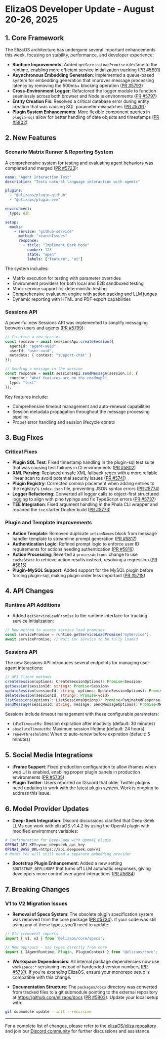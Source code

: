 # ElizaOS Developer Update - August 20-26, 2025

## 1. Core Framework

The ElizaOS architecture has undergone several important enhancements this week, focusing on stability, performance, and developer experience:

- **Runtime Improvements**: Added `getServiceLoadPromise` interface to the runtime, enabling more efficient service initialization tracking ([PR #5801](https://github.com/elizaos/eliza/pull/5801))
- **Asynchronous Embedding Generation**: Implemented a queue-based system for embedding generation that improves message processing latency by removing the 500ms+ blocking operation ([PR #5793](https://github.com/elizaos/eliza/pull/5793))
- **Cross-Environment Logger**: Refactored the logger module to function seamlessly across both browser and Node.js environments ([PR #5797](https://github.com/elizaos/eliza/pull/5797))
- **Entity Creation Fix**: Resolved a critical database error during entity creation that was causing SQL parameter mismatches ([PR #5791](https://github.com/elizaos/eliza/pull/5791))
- **Plugin System Enhancements**: More flexible component queries in `plugin-sql` allow for better handling of date objects and timestamps ([PR #5802](https://github.com/elizaos/eliza/pull/5802))

## 2. New Features

### Scenario Matrix Runner & Reporting System

A comprehensive system for testing and evaluating agent behaviors was completed and merged ([PR #5723](https://github.com/elizaos/eliza/pull/5723)):

```yaml
name: "Agent Interaction Test"
description: "Tests natural language interaction with agents"

plugins:
  - "@elizaos/plugin-github"
  - "@elizaos/plugin-evm"

environment:
  type: e2b

setup:
  mocks:
    - service: "github-service"
      method: "searchIssues"
      response:
        - title: "Implement Dark Mode"
          number: 123
          state: "open"
          labels: ["feature", "ui"]
```

The system includes:
- Matrix execution for testing with parameter overrides
- Environment providers for both local and E2B sandboxed testing
- Mock service support for deterministic testing
- Comprehensive evaluation engine with action tracking and LLM judges
- Dynamic reporting with HTML and PDF export capabilities

### Sessions API

A powerful new Sessions API was implemented to simplify messaging between users and agents ([PR #5799](https://github.com/elizaos/eliza/pull/5799)):

```typescript
// Creating a new session
const session = await sessionsApi.createSession({
  agentId: "agent-uuid",
  userId: "user-uuid",
  metadata: { context: "support-chat" }
});

// Sending a message in the session
const response = await sessionsApi.sendMessage(session.id, {
  content: "What features are on the roadmap?",
  type: "text"
});
```

Key features include:
- Comprehensive timeout management and auto-renewal capabilities
- Session metadata propagation throughout the message processing pipeline
- Proper error handling and session lifecycle control

## 3. Bug Fixes

### Critical Fixes

- **Plugin SQL Test**: Fixed timestamp handling in the plugin-sql test suite that was causing test failures in CI environments ([PR #5802](https://github.com/elizaos/eliza/pull/5802))
- **XML Parsing**: Replaced unsafe XML fallback regex with a more reliable linear scan to avoid potential security issues ([PR #5741](https://github.com/elizaos/eliza/pull/5741))
- **Plugin Registry**: Corrected comma placement when adding entries to the registry's `index.json` file, preventing JSON syntax errors ([PR #5774](https://github.com/elizaos/eliza/pull/5774))
- **Logger Refactoring**: Converted all logger calls to object-first structured logging to align with pino typings and fix TypeScript errors ([PR #5737](https://github.com/elizaos/eliza/pull/5737))
- **TEE Integration**: Fixed argument handling in the Phala CLI wrapper and repaired the `tee` starter Docker build ([PR #5773](https://github.com/elizaos/eliza/pull/5773))

### Plugin and Template Improvements

- **Action Template**: Removed duplicate `actionNames` block from message handler template to streamline prompt generation ([PR #5817](https://github.com/elizaos/eliza/pull/5817))
- **Authentication Logic**: Refined prompt logic to enforce user ID requirements for actions needing authentication ([PR #5816](https://github.com/elizaos/eliza/pull/5816))
- **Action Processing**: Reverted a `processActions` change to use `cacheState` to retrieve action results instead, resolving a regression ([PR #5815](https://github.com/elizaos/eliza/pull/5815))
- **Plugin-MySQL Support**: Added support for the MySQL plugin before forcing plugin-sql, making plugin order less important ([PR #5718](https://github.com/elizaos/eliza/pull/5718))

## 4. API Changes

### Runtime API Additions

- Added `getServiceLoadPromise` to the runtime interface for tracking service initialization:

```typescript
// New method to access service load promises
const servicePromise = runtime.getServiceLoadPromise('myService');
await servicePromise; // Wait for service to be fully loaded
```

### Sessions API

The new Sessions API introduces several endpoints for managing user-agent interactions:

```typescript
// API Client methods
createSession(options: CreateSessionOptions): Promise<Session>
getSession(sessionId: string): Promise<Session>
updateSession(sessionId: string, options: UpdateSessionOptions): Promise<Session>
deleteSession(sessionId: string): Promise<void>
listSessions(options?: ListSessionsOptions): Promise<PaginatedResponse<Session>>
sendMessage(sessionId: string, message: SendMessageOptions): Promise<MessageResponse>
```

Sessions include timeout management with these configurable parameters:
- `idleTimeoutMs`: Session expiration after inactivity (default: 30 minutes)
- `absoluteTimeoutMs`: Maximum session lifetime (default: 24 hours)
- `renewThresholdMs`: When to auto-renew before expiration (default: 5 minutes)

## 5. Social Media Integrations

- **iFrame Support**: Fixed production configuration to allow iframes when web UI is enabled, enabling proper plugin panels in production environments ([PR #5735](https://github.com/elizaos/eliza/pull/5735))
- **Plugin Twitter**: Users reported on Discord that older Twitter plugins need updating to work with the latest plugin system. Work is ongoing to address this issue.

## 6. Model Provider Updates

- **Deep-Seek Integration**: Discord discussions clarified that Deep-Seek LLMs can work with elizaOS v1.4.2 by using the OpenAI plugin with modified environment variables:

```bash
# Configuration for Deep-Seek with OpenAI plugin
OPENAI_API_KEY=your_deepseek_api_key
OPENAI_BASE_URL=https://api.deepseek.com/v1
# Note: You will still need a separate embedding provider
```

- **Bootstrap Plugin Enhancement**: Added a new setting `BOOTSTRAP_DEFLLMOFF` that turns off LLM automatic responses, giving developers more control over agent interactions ([PR #5684](https://github.com/elizaos/eliza/pull/5684))

## 7. Breaking Changes

### V1 to V2 Migration Issues

- **Removal of Specs System**: The obsolete plugin specification system was removed from the core package ([PR #5724](https://github.com/elizaos/eliza/pull/5724)). If your code was still using any of these types, you'll need to update:

```typescript
// Old (removed) imports
import { v1, v2 } from '@elizaos/core/specs';

// New approach - use types directly from core
import { IAgentRuntime, Plugin, PluginContext } from '@elizaos/core';
```

- **Workspace Dependencies**: All internal package dependencies now use `workspace:*` versioning instead of hardcoded version numbers ([PR #5731](https://github.com/elizaos/eliza/pull/5731)). If you're extending ElizaOS, ensure your monorepo setup is compatible with this change.

- **Documentation Structure**: The `packages/docs` directory was converted from tracked files to a git submodule pointing to the external repository at https://github.com/elizaos/docs ([PR #5803](https://github.com/elizaos/eliza/pull/5803)). Update your local setup with:

```bash
git submodule update --init --recursive
```

---

For a complete list of changes, please refer to the [elizaOS/eliza repository](https://github.com/elizaOS/eliza) and join our [Discord community](https://discord.gg/elizaos) for further discussions and assistance.